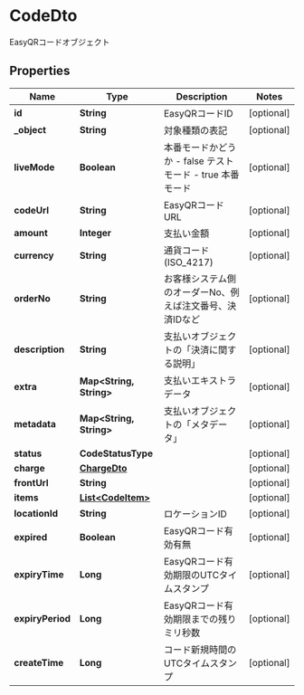 

# CodeDto

EasyQRコードオブジェクト

## Properties

| Name | Type | Description | Notes |
|------------ | ------------- | ------------- | -------------|
|**id** | **String** | EasyQRコードID |  [optional] |
|**_object** | **String** | 対象種類の表記 |  [optional] |
|**liveMode** | **Boolean** | 本番モードかどうか - false テストモード - true 本番モード  |  [optional] |
|**codeUrl** | **String** | EasyQRコードURL |  [optional] |
|**amount** | **Integer** | 支払い金額 |  [optional] |
|**currency** | **String** | 通貨コード (ISO_4217) |  [optional] |
|**orderNo** | **String** | お客様システム側のオーダーNo、例えば注文番号、決済IDなど |  [optional] |
|**description** | **String** | 支払いオブジェクトの「決済に関する説明」 |  [optional] |
|**extra** | **Map&lt;String, String&gt;** | 支払いエキストラデータ |  [optional] |
|**metadata** | **Map&lt;String, String&gt;** | 支払いオブジェクトの「メタデータ」 |  [optional] |
|**status** | **CodeStatusType** |  |  [optional] |
|**charge** | [**ChargeDto**](ChargeDto.md) |  |  [optional] |
|**frontUrl** | **String** |  |  [optional] |
|**items** | [**List&lt;CodeItem&gt;**](CodeItem.md) |  |  [optional] |
|**locationId** | **String** | ロケーションID |  [optional] |
|**expired** | **Boolean** | EasyQRコード有効有無 |  [optional] |
|**expiryTime** | **Long** | EasyQRコード有効期限のUTCタイムスタンプ |  [optional] |
|**expiryPeriod** | **Long** | EasyQRコード有効期限までの残りミリ秒数 |  [optional] |
|**createTime** | **Long** | コード新規時間のUTCタイムスタンプ |  [optional] |



